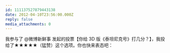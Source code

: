 ```yaml
---
id: 111137527879443138
date: 2012-04-10T23:56:00.000Z
reply: false
media_attachments: 0
---
```


我参与了 @微博新鲜事 发起的投票【你给 3D 版《泰坦尼克号》打几分？】，我投给了★★★★★（猛赞）这个选项。你也快来表态吧： ​​​​

